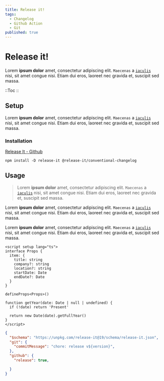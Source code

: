 ```yaml
---
title: Release it!
tags:
  - Changelog
  - Github Action
  - Git
published: true
---
```


# Release it!

Lorem **ipsum dolor** amet, consectetur adipiscing elit. `Maecenas` a [`iaculis`](/tils) nisi, sit amet congue nisi. Etiam dui eros, laoreet nec gravida et, suscipit sed massa.

::Toc
::

## Setup

Lorem **ipsum dolor** amet, consectetur adipiscing elit. `Maecenas` a [`iaculis`](/tils) nisi, sit amet congue nisi. Etiam dui eros, laoreet nec gravida et, suscipit sed massa.

### Installation

[Release It - Github](https://github.com/release-it/release-it)

```node
npm install -D release-it @release-it/conventional-changelog 
```

## Usage
> Lorem **ipsum dolor** amet, consectetur adipiscing elit. `Maecenas` a [`iaculis`](/tils) nisi, sit amet congue nisi. Etiam dui eros, laoreet nec gravida et, suscipit sed massa.

Lorem **ipsum dolor** amet, consectetur adipiscing elit. `Maecenas` a [`iaculis`](/tils) nisi, sit amet congue nisi. Etiam dui eros, laoreet nec gravida et, suscipit sed massa.

Lorem **ipsum dolor** amet, consectetur adipiscing elit. `Maecenas` a [`iaculis`](/tils) nisi, sit amet congue nisi. Etiam dui eros, laoreet nec gravida et, suscipit sed massa.


```vue [~/components/file.vue]{12}
<script setup lang="ts">
interface Props {
  item: {
    title: string
    company?: string
    location?: string
    startDate: Date
    endDate?: Date
  }
}

defineProps<Props>()

function getYear(date: Date | null | undefined) {
  if (!date) return 'Present'

  return new Date(date).getFullYear()
}
</script>
```

```json [.release-it.json]
{
  "$schema": "https://unpkg.com/release-it@19/schema/release-it.json",
  "git": {
    "commitMessage": "chore: release v${version}",
  },
  "github": {
    "release": true,

  }
}
```
